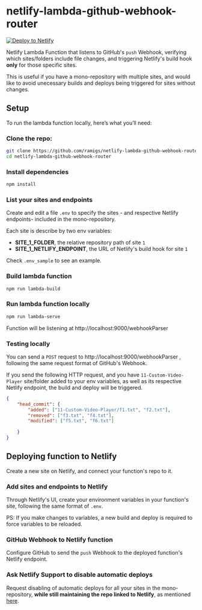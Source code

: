 # netlify-lambda-github-webhook-router

[![Deploy to Netlify](https://www.netlify.com/img/deploy/button.svg)](https://app.netlify.com/start/deploy?repository=https://github.com/ramigs/netlify-lambda-github-webhook-router)

Netlify Lambda Function that listens to GitHub's `push` Webhook, verifying which sites/folders include file changes, and triggering Netlify's build hook **only** for those specific sites.

This is useful if you have a mono-repository with multiple sites, and would like
to avoid unecessary builds and deploys being triggered for sites without changes.

## Setup

To run the lambda function locally, here’s what you’ll need:

### Clone the repo:

```bash
git clone https://github.com/ramigs/netlify-lambda-github-webhook-router
cd netlify-lambda-github-webhook-router
```

### Install dependencies

```bash
npm install
```

### List your sites and endpoints

Create and edit a file `.env` to specify the sites - and respective Netlify endpoints- included in the mono-repository.

Each site is describe by two env variables:

- **SITE_1_FOLDER**, the relative repository path of site `1`
- **SITE_1_NETLIFY_ENDPOINT**, the URL of Netlify's build hook for site `1`

Check `.env_sample` to see an example.

### Build lambda function

```bash
npm run lambda-build
```

### Run lambda function locally

```bash
npm run lambda-serve
```

Function will be listening at http://localhost:9000/webhookParser

### Testing locally

You can send a `POST` request to http://localhost:9000/webhookParser , following the same
request format of GitHub's Webhook.

If you send the following HTTP request, and you have `11-Custom-Video-Player` site/folder added to your env variables, as well as its respective Netlify endpoint, the build and deploy will be triggered.

```json
{
	"head_commit": {
		"added": ["11-Custom-Video-Player/f1.txt", "f2.txt"],
		"removed": ["f3.txt", "f4.txt"],
		"modified": ["f5.txt", "f6.txt"]
		
	}
}
```

## Deploying function to Netlify

Create a new site on Netlify, and connect your function's repo to it.

### Add sites and endpoints to Netlify

Through Netlify's UI, create your environment variables in your function's site, following the same format of `.env`.

PS: If you make changes to variables, a new build and deploy is required to force variables to be reloaded.

### GitHub Webhook to Netlify function

Configure GitHub to send the `push` Webhook to the deployed function's Netlify endpoint.

### Ask Netlify Support to disable automatic deploys

Request disabling of automatic deploys for all your sites in the mono-repository, **while still maintaining the repo linked to Netlify**, as mentioned [here](https://community.netlify.com/t/common-issue-how-can-i-disable-automatic-git-deploys/166/2).
